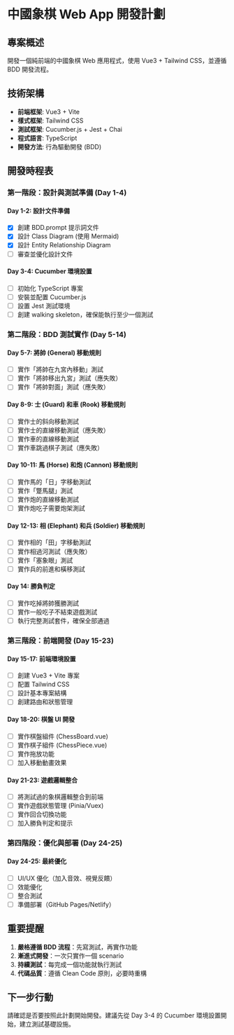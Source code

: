 # 中國象棋 Web App 開發計劃

## 專案概述
開發一個純前端的中國象棋 Web 應用程式，使用 Vue3 + Tailwind CSS，並遵循 BDD 開發流程。

## 技術架構
- **前端框架**: Vue3 + Vite
- **樣式框架**: Tailwind CSS
- **測試框架**: Cucumber.js + Jest + Chai
- **程式語言**: TypeScript
- **開發方法**: 行為驅動開發 (BDD)

## 開發時程表

### 第一階段：設計與測試準備 (Day 1-4)

#### Day 1-2: 設計文件準備
- [x] 創建 BDD.prompt 提示詞文件
- [x] 設計 Class Diagram (使用 Mermaid)
- [x] 設計 Entity Relationship Diagram
- [ ] 審查並優化設計文件

#### Day 3-4: Cucumber 環境設置
- [ ] 初始化 TypeScript 專案
- [ ] 安裝並配置 Cucumber.js
- [ ] 設置 Jest 測試環境
- [ ] 創建 walking skeleton，確保能執行至少一個測試

### 第二階段：BDD 測試實作 (Day 5-14)

#### Day 5-7: 將帥 (General) 移動規則
- [ ] 實作「將帥在九宮內移動」測試
- [ ] 實作「將帥移出九宮」測試（應失敗）
- [ ] 實作「將帥對面」測試（應失敗）

#### Day 8-9: 士 (Guard) 和車 (Rook) 移動規則
- [ ] 實作士的斜向移動測試
- [ ] 實作士的直線移動測試（應失敗）
- [ ] 實作車的直線移動測試
- [ ] 實作車跳過棋子測試（應失敗）

#### Day 10-11: 馬 (Horse) 和炮 (Cannon) 移動規則
- [ ] 實作馬的「日」字移動測試
- [ ] 實作「蹩馬腿」測試
- [ ] 實作炮的直線移動測試
- [ ] 實作炮吃子需要炮架測試

#### Day 12-13: 相 (Elephant) 和兵 (Soldier) 移動規則
- [ ] 實作相的「田」字移動測試
- [ ] 實作相過河測試（應失敗）
- [ ] 實作「塞象眼」測試
- [ ] 實作兵的前進和橫移測試

#### Day 14: 勝負判定
- [ ] 實作吃掉將帥獲勝測試
- [ ] 實作一般吃子不結束遊戲測試
- [ ] 執行完整測試套件，確保全部通過

### 第三階段：前端開發 (Day 15-23)

#### Day 15-17: 前端環境設置
- [ ] 創建 Vue3 + Vite 專案
- [ ] 配置 Tailwind CSS
- [ ] 設計基本專案結構
- [ ] 創建路由和狀態管理

#### Day 18-20: 棋盤 UI 開發
- [ ] 實作棋盤組件 (ChessBoard.vue)
- [ ] 實作棋子組件 (ChessPiece.vue)
- [ ] 實作拖放功能
- [ ] 加入移動動畫效果

#### Day 21-23: 遊戲邏輯整合
- [ ] 將測試過的象棋邏輯整合到前端
- [ ] 實作遊戲狀態管理 (Pinia/Vuex)
- [ ] 實作回合切換功能
- [ ] 加入勝負判定和提示

### 第四階段：優化與部署 (Day 24-25)

#### Day 24-25: 最終優化
- [ ] UI/UX 優化（加入音效、視覺反饋）
- [ ] 效能優化
- [ ] 整合測試
- [ ] 準備部署（GitHub Pages/Netlify）

## 重要提醒

1. **嚴格遵循 BDD 流程**：先寫測試，再實作功能
2. **漸進式開發**：一次只實作一個 scenario
3. **持續測試**：每完成一個功能就執行測試
4. **代碼品質**：遵循 Clean Code 原則，必要時重構

## 下一步行動

請確認是否要按照此計劃開始開發。建議先從 Day 3-4 的 Cucumber 環境設置開始，建立測試基礎設施。